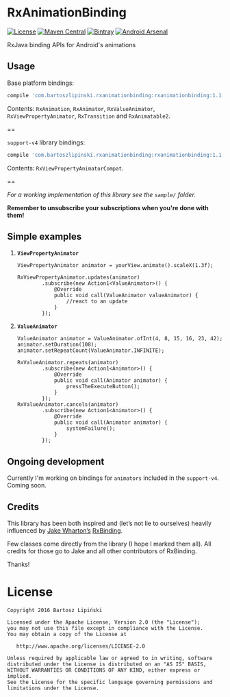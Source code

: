 RxAnimationBinding
==================

[![License](https://img.shields.io/github/license/blipinsk/RxAnimationBinding.svg?style=flat)](https://www.apache.org/licenses/LICENSE-2.0)
[![Maven Central](https://img.shields.io/maven-central/v/com.bartoszlipinski/rxanimationbinding.svg)](http://gradleplease.appspot.com/#rxanimationbinding)
[![Bintray](https://img.shields.io/bintray/v/blipinsk/maven/RxAnimationBinding.svg)](https://bintray.com/blipinsk/maven/RxAnimationBinding/_latestVersion)
[![Android Arsenal](https://img.shields.io/badge/Android%20Arsenal-RxAnimationBinding-brightgreen.svg?style=flat)](http://android-arsenal.com/details/1/3069)

RxJava binding APIs for Android's animations

Usage
-----

Base platform bindings:

```groovy
compile 'com.bartoszlipinski.rxanimationbinding:rxanimationbinding:1.1.0'
```

Contents: `RxAnimation`, `RxAnimator`, `RxValueAnimator`, `RxViewPropertyAnimator`, `RxTransition` and `RxAnimatable2`.

==

`support-v4` library bindings:

```groovy
compile 'com.bartoszlipinski.rxanimationbinding:rxanimationbinding:1.1.0'
```

Contents: `RxViewPropertyAnimatorCompat`.

==

*For a working implementation of this library see the `sample/` folder.*

**Remember to unsubscribe your subscriptions when you're done with them!**
            
Simple examples
---------------

 1. **`ViewPropertyAnimator`**
          
        ViewPropertyAnimator animator = yourView.animate().scaleX(1.3f);
        
        RxViewPropertyAnimator.updates(animator)
                .subscribe(new Action1<ValueAnimator>() {
                    @Override
                    public void call(ValueAnimator valueAnimator) {
                        //react to an update
                    }
                });  

 2. **`ValueAnimator`** 

        ValueAnimator animator = ValueAnimator.ofInt(4, 8, 15, 16, 23, 42);
        animator.setDuration(108);
        animator.setRepeatCount(ValueAnimator.INFINITE);
    
        RxValueAnimator.repeats(animator)
                .subscribe(new Action1<Animator>() {
                    @Override
                    public void call(Animator animator) {
                        pressTheExecuteButton();
                    }
                });
        RxValueAnimator.cancels(animator)
                .subscribe(new Action1<Animator>() {
                    @Override
                    public void call(Animator animator) {
                        systemFailure();
                    }
                });
                

Ongoing development
-------------------
  
Currently I'm working on bindings for `animators` included in the `support-v4`. Coming soon.

Credits
-------
This library has been both inspired and (let’s not lie to ourselves) heavily influenced by [Jake Wharton’s](https://github.com/JakeWharton) [RxBinding](https://github.com/JakeWharton/RxBinding).

Few classes come directly from the library (I hope I marked them all). All credits for those go to Jake and all other contributors of RxBinding.

Thanks!

License
=======

    Copyright 2016 Bartosz Lipiński
    
    Licensed under the Apache License, Version 2.0 (the "License");
    you may not use this file except in compliance with the License.
    You may obtain a copy of the License at

       http://www.apache.org/licenses/LICENSE-2.0

    Unless required by applicable law or agreed to in writing, software
    distributed under the License is distributed on an "AS IS" BASIS,
    WITHOUT WARRANTIES OR CONDITIONS OF ANY KIND, either express or implied.
    See the License for the specific language governing permissions and
    limitations under the License.
